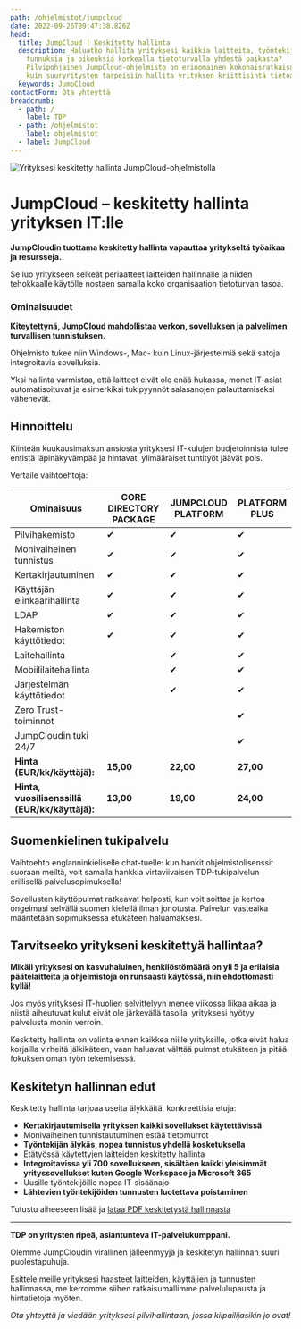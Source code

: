```yaml
---
path: /ohjelmistot/jumpcloud
date: 2022-09-26T09:47:38.826Z
head:
  title: JumpCloud | Keskitetty hallinta
  description: Haluatko hallita yrityksesi kaikkia laitteita, työntekijöiden
    tunnuksia ja oikeuksia korkealla tietoturvalla yhdestä paikasta?
    Pilvipohjainen JumpCloud-ohjelmisto on erinomainen kokonaisratkaisu niin PK-
    kuin suuryritysten tarpeisiin hallita yrityksen kriittisintä tietoa.
  keywords: JumpCloud
contactForm: Ota yhteyttä
breadcrumb:
  - path: /
    label: TDP
  - path: /ohjelmistot
    label: ohjelmistot
  - label: JumpCloud
---
```

![Yrityksesi keskitetty hallinta JumpCloud-ohjelmistolla](/assets/jumpcloud-tinified.jpg "Jumpcloud")

# JumpCloud – keskitetty hallinta yrityksen IT:lle

**JumpCloudin tuottama keskitetty hallinta vapauttaa yritykseltä työaikaa ja resursseja.**

Se luo yritykseen selkeät periaatteet laitteiden hallinnalle ja niiden tehokkaalle käytölle nostaen samalla koko organisaation tietoturvan tasoa. 

### Ominaisuudet

**Kiteytettynä, JumpCloud mahdollistaa verkon, sovelluksen ja palvelimen turvallisen tunnistuksen.** 

Ohjelmisto tukee niin Windows-, Mac- kuin Linux-järjestelmiä sekä satoja integroitavia sovelluksia. 

Yksi hallinta varmistaa, että laitteet eivät ole enää hukassa, monet IT-asiat automatisoituvat ja esimerkiksi tukipyynnöt salasanojen palauttamiseksi vähenevät.

## H﻿innoittelu

Kiinteän kuukausimaksun ansiosta yrityksesi IT-kulujen budjetoinnista tulee entistä läpinäkyvämpää ja hintavat, ylimääräiset tuntityöt jäävät pois. 

Vertaile vaihtoehtoja:

| Ominaisuus                                     | CORE DIRECTORY PACKAGE | JUMPCLOUD PLATFORM | PLATFORM PLUS |
| ---------------------------------------------- | ---------------------- | ------------------ | ------------- |
| Pilvihakemisto                                 | ✔                      | ✔                  | ✔             |
| Monivaiheinen tunnistus                        | ✔                      | ✔                  | ✔             |
| Kertakirjautuminen                             | ✔                      | ✔                  | ✔             |
| Käyttäjän elinkaarihallinta                    | ✔                      | ✔                  | ✔             |
| LDAP                                           | ✔                      | ✔                  | ✔             |
| Hakemiston käyttötiedot                        | ✔                      | ✔                  | ✔             |
| Laitehallinta                                  |                        | ✔                  | ✔             |
| Mobiililaitehallinta                           |                        | ✔                  | ✔             |
| Järjestelmän käyttötiedot                      |                        | ✔                  | ✔             |
| Zero Trust-toiminnot                           |                        |                    | ✔             |
| JumpCloudin tuki 24/7                          |                        |                    | ✔             |
| **Hinta (EUR/kk/käyttäjä):**                   | **15,00**              | **22,00**          | **27,00**     |
| **Hinta, vuosilisenssillä (EUR/kk/käyttäjä):** | **13,00**              | **19,00**          | **24,00**     |

## Suomenkielinen tukipalvelu

Vaihtoehto englanninkieliselle chat-tuelle: kun hankit ohjelmistolisenssit suoraan meiltä, voit samalla hankkia virtaviivaisen TDP-tukipalvelun erillisellä palvelusopimuksella! 

Sovellusten käyttöpulmat ratkeavat helposti, kun voit soittaa ja kertoa ongelmasi selvällä suomen kielellä ilman jonotusta. Palvelun vasteaika määritetään sopimuksessa etukäteen haluamaksesi.

## Tarvitseeko yritykseni keskitettyä hallintaa?

**Mikäli yrityksesi on kasvuhaluinen, henkilöstömäärä on yli 5 ja erilaisia päätelaitteita ja ohjelmistoja on runsaasti käytössä, niin ehdottomasti kyllä!**

Jos myös yrityksesi IT-huolien selvittelyyn menee viikossa liikaa aikaa ja niistä aiheutuvat kulut eivät ole järkevällä tasolla, yrityksesi hyötyy palvelusta monin verroin.

Keskitetty hallinta on valinta ennen kaikkea niille yrityksille, jotka eivät halua korjailla virheitä jälkikäteen, vaan haluavat välttää pulmat etukäteen ja pitää fokuksen oman työn tekemisessä.

## Keskitetyn hallinnan edut

Keskitetty hallinta tarjoaa useita älykkäitä, konkreettisia etuja:

* **Kertakirjautumisella yrityksen kaikki sovellukset käytettävissä**
* Monivaiheinen tunnistautuminen estää tietomurrot
* **Työntekijän älykäs, nopea tunnistus yhdellä kosketuksella**
* Etätyössä käytettyjen laitteiden keskitetty hallinta
* **Integroitavissa yli 700 sovellukseen, sisältäen kaikki yleisimmät
  yrityssovellukset kuten Google Workspace ja Microsoft 365**
* Uusille työntekijöille nopea IT-sisäänajo
* **Lähtevien työntekijöiden tunnusten luotettava poistaminen**

Tutustu aiheeseen lisää ja [lataa PDF keskitetystä hallinnasta](/keskitetty-hallinta-opas-pk-yritykselle)

- - -

**TDP on yritysten ripeä, asiantunteva IT-palvelukumppani.** 

Olemme JumpCloudin virallinen jälleenmyyjä ja keskitetyn hallinnan suuri puolestapuhuja.

Esittele meille yrityksesi haasteet laitteiden, käyttäjien ja tunnusten hallinnassa, me kerromme siihen ratkaisumallimme palvelulupausta ja hintatietoja myöten.

*Ota yhteyttä ja viedään yrityksesi pilvihallintaan, jossa kilpailijasikin jo ovat!*